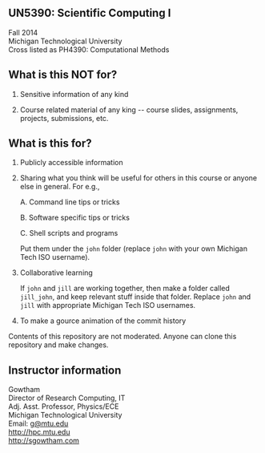 UN5390: Scientific Computing I         
-------------------

Fall 2014             
Michigan Technological University        
Cross listed as PH4390: Computational Methods           


What is this NOT for?
-------------------

  01. Sensitive information of any kind

  02. Course related material of any king -- course slides, assignments, 
      projects, submissions, etc.


What is this for?
-------------------

  01. Publicly accessible information

  02. Sharing what you think will be useful for others in this course
      or anyone else in general. For e.g., 

      A. Command line tips or tricks

      B. Software specific tips or tricks

      C. Shell scripts and programs

      Put them under the ```john``` folder (replace ```john``` with your own
      Michigan Tech ISO username).

  03. Collaborative learning

      If ```john``` and ```jill``` are working together, then make a folder called ```jill_john```, and keep relevant stuff inside that folder. Replace ```john``` and ```jill``` with appropriate Michigan Tech ISO usernames.

  04. To make a gource animation of the commit history

Contents of this repository are not moderated. Anyone can clone this repository and make changes.


Instructor information
-------------------

Gowtham            
Director of Research Computing, IT           
Adj. Asst. Professor, Physics/ECE              
Michigan Technological University               
Email: g@mtu.edu           
http://hpc.mtu.edu              
http://sgowtham.com    
